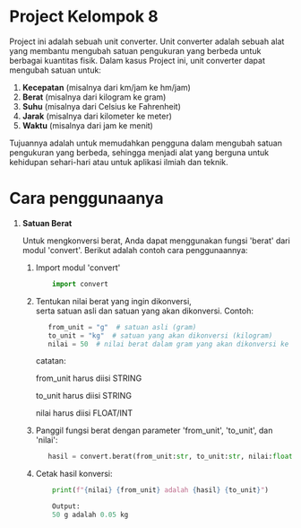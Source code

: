 # Project Kelompok 8

   Project ini adalah sebuah unit converter.
   Unit converter adalah sebuah alat yang membantu mengubah satuan pengukuran yang berbeda untuk berbagai kuantitas fisik. Dalam kasus Project ini, unit converter dapat mengubah satuan untuk:

   1. **Kecepatan** (misalnya dari km/jam ke hm/jam)
   2. **Berat** (misalnya dari kilogram ke gram)
   3. **Suhu** (misalnya dari Celsius ke Fahrenheit)
   4. **Jarak** (misalnya dari kilometer ke meter)
   5. **Waktu** (misalnya dari jam ke menit)

   Tujuannya adalah untuk memudahkan pengguna dalam mengubah satuan pengukuran yang berbeda, sehingga menjadi alat yang berguna untuk kehidupan sehari-hari atau untuk aplikasi ilmiah dan teknik.

# Cara penggunaanya

   1. **Satuan Berat**
   
       Untuk mengkonversi berat, Anda dapat menggunakan fungsi 'berat' dari modul 'convert'. Berikut adalah contoh cara penggunaannya:
       1. Import modul 'convert'

          ```python
              import convert
           ```
          
       2. Tentukan nilai berat yang ingin dikonversi,    
          serta satuan asli dan satuan yang akan dikonversi.
          Contoh:

          ```python
             from_unit = "g"  # satuan asli (gram)
             to_unit = "kg"  # satuan yang akan dikonversi (kilogram)
             nilai = 50  # nilai berat dalam gram yang akan dikonversi ke kilogram
           ```
          catatan:
          
          from_unit harus diisi STRING
          
          to_unit harus diisi STRING
          
          nilai harus diisi FLOAT/INT
          
       4. Panggil fungsi berat dengan parameter 'from_unit', 'to_unit', dan 'nilai':

          ```python
             hasil = convert.berat(from_unit:str, to_unit:str, nilai:float/int)
           ```
          
       5. Cetak hasil konversi:

          ```python
              print(f"{nilai} {from_unit} adalah {hasil} {to_unit}")

              Output:
              50 g adalah 0.05 kg
           ```

